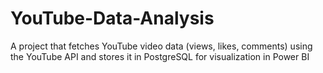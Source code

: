 # YouTube-Data-Analysis
A project that fetches YouTube video data (views, likes, comments) using the YouTube API and stores it in PostgreSQL for visualization in Power BI
